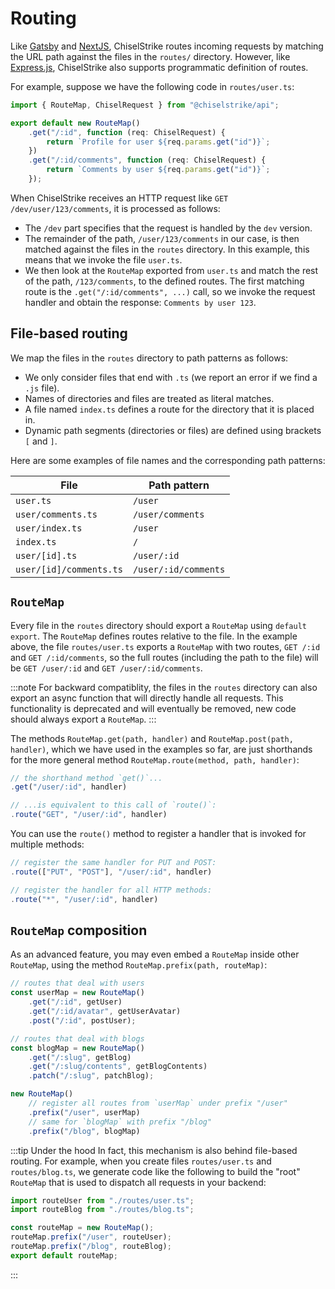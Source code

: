 # Routing

Like [Gatsby](https://www.gatsbyjs.com/docs/reference/routing/creating-routes/#define-routes-in-srcpages) and
[NextJS](https://nextjs.org/docs/routing/introduction#nested-routes), ChiselStrike routes incoming requests by
matching the URL path against the files in the `routes/` directory. However, like
[Express.js](https://expressjs.com/en/guide/routing.html), ChiselStrike also supports programmatic definition
of routes.

For example, suppose we have the following code in `routes/user.ts`:

```typescript title="my-backend/routes/user.ts"
import { RouteMap, ChiselRequest } from "@chiselstrike/api";

export default new RouteMap()
    .get("/:id", function (req: ChiselRequest) {
        return `Profile for user ${req.params.get("id")}`;
    })
    .get("/:id/comments", function (req: ChiselRequest) {
        return `Comments by user ${req.params.get("id")}`;
    });
```

When ChiselStrike receives an HTTP request like `GET /dev/user/123/comments`, it is processed as follows:

- The `/dev` part specifies that the request is handled by the `dev` version.
- The remainder of the path, `/user/123/comments` in our case, is then matched against the files in the
    `routes` directory. In this example, this means that we invoke the file `user.ts`.
- We then look at the `RouteMap` exported from `user.ts` and match the rest of the path, `/123/comments`, to
    the defined routes. The first matching route is the `.get("/:id/comments", ...)` call, so we invoke the
    request handler and obtain the response: `Comments by user 123`.

## File-based routing

We map the files in the `routes` directory to path patterns as follows:

- We only consider files that end with `.ts` (we report an error if we find a `.js` file).
- Names of directories and files are treated as literal matches.
- A file named `index.ts` defines a route for the directory that it is placed in.
- Dynamic path segments (directories or files) are defined using brackets `[` and `]`.

Here are some examples of file names and the corresponding path patterns:

| File | Path pattern |
| ---- | ------------ |
| `user.ts` | `/user` |
| `user/comments.ts` | `/user/comments` |
| `user/index.ts` | `/user` |
| `index.ts` | `/` |
| `user/[id].ts` | `/user/:id` |
| `user/[id]/comments.ts` | `/user/:id/comments` |

## `RouteMap`

Every file in the `routes` directory should export a `RouteMap` using `default export`. The `RouteMap` defines
routes relative to the file. In the example above, the file `routes/user.ts` exports a `RouteMap` with two
routes, `GET /:id` and `GET /:id/comments`, so the full routes (including the path to the file) will be `GET
/user/:id` and `GET /user/:id/comments`.

:::note
For backward compatiblity, the files in the `routes` directory can also export an async function that will
directly handle all requests. This functionality is deprecated and will eventually be removed, new code should
always export a `RouteMap`.
:::

The methods `RouteMap.get(path, handler)` and `RouteMap.post(path, handler)`, which we have used in the
examples so far, are just shorthands for the more general method `RouteMap.route(method, path, handler)`:

```typescript
// the shorthand method `get()`...
.get("/user/:id", handler)

// ...is equivalent to this call of `route()`:
.route("GET", "/user/:id", handler)
```

You can use the `route()` method to register a handler that is invoked for multiple methods:

```typescript
// register the same handler for PUT and POST:
.route(["PUT", "POST"], "/user/:id", handler)

// register the handler for all HTTP methods:
.route("*", "/user/:id", handler)
```

## `RouteMap` composition

As an advanced feature, you may even embed a `RouteMap` inside other `RouteMap`, using the method
`RouteMap.prefix(path, routeMap)`:

```typescript
// routes that deal with users
const userMap = new RouteMap()
    .get("/:id", getUser)
    .get("/:id/avatar", getUserAvatar)
    .post("/:id", postUser);

// routes that deal with blogs
const blogMap = new RouteMap()
    .get("/:slug", getBlog)
    .get("/:slug/contents", getBlogContents)
    .patch("/:slug", patchBlog);

new RouteMap()
    // register all routes from `userMap` under prefix "/user"
    .prefix("/user", userMap)
    // same for `blogMap` with prefix "/blog"
    .prefix("/blog", blogMap)
```

:::tip Under the hood
In fact, this mechanism is also behind file-based routing. For example, when you create files `routes/user.ts`
and `routes/blog.ts`, we generate code like the following to build the "root" `RouteMap` that is used to
dispatch all requests in your backend:

```javascript
import routeUser from "./routes/user.ts";
import routeBlog from "./routes/blog.ts";

const routeMap = new RouteMap();
routeMap.prefix("/user", routeUser);
routeMap.prefix("/blog", routeBlog);
export default routeMap;
```
:::
